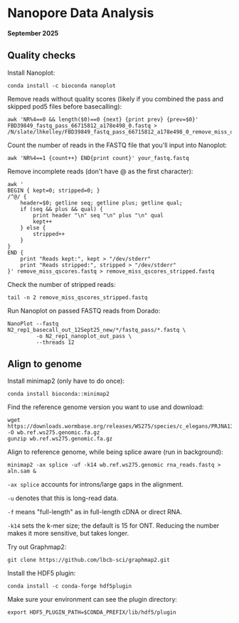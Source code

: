 # Nanopore Data Analysis
#### September 2025

## Quality checks

Install Nanoplot:
```
conda install -c bioconda nanoplot
```

Remove reads without quality scores (likely if you combined the pass and skipped pod5 files before basecalling):
```
awk 'NR%4==0 && length($0)==0 {next} {print prev} {prev=$0}' FBD39849_fastq_pass_66715812_a178e498_0.fastq > /N/slate/lhkelley/FBD39849_fastq_pass_66715812_a178e498_0_remove_miss_qscores.fastq
```

Count the number of reads in the FASTQ file that you'll input into Nanoplot:
```
awk 'NR%4==1 {count++} END{print count}' your_fastq.fastq
```

Remove incomplete reads (don't have @ as the first character):
```
awk '
BEGIN { kept=0; stripped=0; }
/^@/ {
    header=$0; getline seq; getline plus; getline qual;
    if (seq && plus && qual) {
        print header "\n" seq "\n" plus "\n" qual
        kept++
    } else {
        stripped++
    }
}
END { 
    print "Reads kept:", kept > "/dev/stderr"
    print "Reads stripped:", stripped > "/dev/stderr"
}' remove_miss_qscores.fastq > remove_miss_qscores_stripped.fastq
```

Check the number of stripped reads:
```
tail -n 2 remove_miss_qscores_stripped.fastq
```

Run Nanoplot on passed FASTQ reads from Dorado:
```
NanoPlot --fastq N2_rep1_basecall_out_12Sept25_new/*/fastq_pass/*.fastq \
         -o N2_rep1_nanoplot_out_pass \
         --threads 12
```

## Align to genome

Install minimap2 (only have to do once):
```
conda install bioconda::minimap2
```

Find the reference genome version you want to use and download:
```
wget https://downloads.wormbase.org/releases/WS275/species/c_elegans/PRJNA13758/c_elegans.PRJNA13758.WS275.genomic.fa.gz -O wb.ref.ws275.genomic.fa.gz
gunzip wb.ref.ws275.genomic.fa.gz
```

Align to reference genome, while being splice aware (run in background):
```
minimap2 -ax splice -uf -k14 wb.ref.ws275.genomic rna_reads.fastq > aln.sam &
```
```-ax splice``` accounts for introns/large gaps in the alignment.

```-u``` denotes that this is long-read data.

```-f``` means "full-length" as in full-length cDNA or direct RNA.

```-k14``` sets the k-mer size; the default is 15 for ONT. Reducing the number makes it more sensitive, but takes longer.

Try out Graphmap2:
```
git clone https://github.com/lbcb-sci/graphmap2.git
```

Install the HDF5 plugin:
```
conda install -c conda-forge hdf5plugin
```

Make sure your environment can see the plugin directory:
```
export HDF5_PLUGIN_PATH=$CONDA_PREFIX/lib/hdf5/plugin
```
